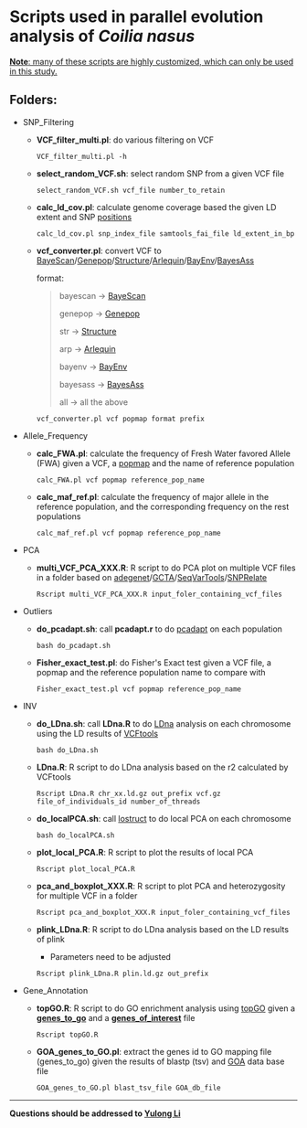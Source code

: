 # Scripts used in parallel evolution analysis of *Coilia nasus*
<u>**Note**: many of these scripts are highly customized, which can only be used in this study.</u>

## Folders:

- SNP_Filtering
  - **VCF_filter_multi.pl**:  do various filtering on VCF

    ```
    VCF_filter_multi.pl -h
    ```

  - **select_random_VCF.sh**: select random SNP from a given VCF file

    ```
    select_random_VCF.sh vcf_file number_to_retain 
    ```

  - **calc_ld_cov.pl**: calculate genome coverage based the given LD extent and SNP [positions](Examples/snp.index)

    ```
    calc_ld_cov.pl snp_index_file samtools_fai_file ld_extent_in_bp
    ```
    
  - **vcf_converter.pl**: convert VCF to [BayeScan](http://cmpg.unibe.ch/software/BayeScan/)/[Genepop](https://kimura.univ-montp2.fr/~rousset/Genepop.htm)/[Structure](http://web.stanford.edu/group/pritchardlab/structure.html)/[Arlequin](http://cmpg.unibe.ch/software/arlequin35/)/[BayEnv](https://bitbucket.org/tguenther/bayenv2_public/src/master/)/[BayesAss](https://github.com/brannala/BA3)

    format: 

    > bayescan  -> [BayeScan](http://cmpg.unibe.ch/software/BayeScan/)
    >
    > genepop   -> [Genepop](https://kimura.univ-montp2.fr/~rousset/Genepop.htm)
    >
    > str              -> [Structure](http://web.stanford.edu/group/pritchardlab/structure.html)
    >
    > arp             -> [Arlequin](http://cmpg.unibe.ch/software/arlequin35/)
    >
    > bayenv      -> [BayEnv](https://bitbucket.org/tguenther/bayenv2_public/src/master/)
    >
    > bayesass   -> [BayesAss](https://github.com/brannala/BA3)
    >
    > all               -> all the above

    ```
    vcf_converter.pl vcf popmap format prefix
    ```

- Allele_Frequency
  
  - **calc_FWA.pl**: calculate the frequency of Fresh Water favored Allele (FWA) given a VCF, a [popmap](Examples/popmap) and the name of reference population
  
    ```
    calc_FWA.pl vcf popmap reference_pop_name
    ```
  
  - **calc_maf_ref.pl**: calculate the frequency of major allele in the reference population, and the corresponding frequency on the rest populations
  
    ```
    calc_maf_ref.pl vcf popmap reference_pop_name
    ```
  
- PCA
  - **multi_VCF_PCA_XXX.R**: R script to do PCA plot on multiple VCF files in a folder based on [adegenet](https://github.com/thibautjombart/adegenet)/[GCTA](https://cnsgenomics.com/software/gcta/)/[SeqVarTools](https://github.com/smgogarten/SeqVarTools)/[SNPRelate](https://github.com/zhengxwen/SNPRelate)

    ```
    Rscript multi_VCF_PCA_XXX.R input_foler_containing_vcf_files
    ```

- Outliers

  - **do_pcadapt.sh**: call **pcadapt.r** to do [pcadapt](https://github.com/bcm-uga/pcadapt) on each population

    ```
    bash do_pcadapt.sh
    ```

  - **Fisher_exact_test.pl**: do Fisher's Exact test given a VCF file, a popmap and the reference population name to compare with

    ```
    Fisher_exact_test.pl vcf popmap reference_pop_name
    ```

- INV

  - **do_LDna.sh**: call **LDna.R** to do [LDna](https://github.com/petrikemppainen/LDna) analysis on each chromosome using the LD results of [VCFtools](https://github.com/vcftools/vcftools)

    ```
    bash do_LDna.sh
    ```

  - **LDna.R**: R script to do LDna analysis based on the r2 calculated by VCFtools

    ```
    Rscript LDna.R chr_xx.ld.gz out_prefix vcf.gz file_of_individuals_id number_of_threads
    ```

  - **do_localPCA.sh**: call [lostruct](https://github.com/petrelharp/local_pca) to do local PCA on each chromosome

    ```
    bash do_localPCA.sh
    ```

  - **plot_local_PCA.R**: R script to plot the results of local PCA 

    ```
    Rscript plot_local_PCA.R
    ```

  - **pca_and_boxplot_XXX.R**: R script to plot PCA and heterozygosity for multiple VCF in a folder

    ```
    Rscript pca_and_boxplot_XXX.R input_foler_containing_vcf_files
    ```

  - **plink_LDna.R**: R script to do LDna analysis based on the LD results of plink

    - Parameters need to be adjusted

    ```
    Rscript plink_LDna.R plin.ld.gz out_prefix
    ```

- Gene_Annotation

  - **topGO.R**: R script to do GO enrichment analysis using [topGO](https://www.bioconductor.org/packages/release/bioc/html/topGO.html) given a [**genes_to_go**](Examples/genes_to_go) and a **[genes_of_interest](Examples/genes_of_interest)** file 

    ```
    Rscript topGO.R
    ```

  - **GOA_genes_to_GO.pl**: extract the genes id to GO mapping file (genes_to_go) given the results of blastp (tsv) and [GOA](ftp://ftp.ebi.ac.uk/pub/databases/GO/goa/) data base file

    ```
    GOA_genes_to_GO.pl blast_tsv_file GOA_db_file
    ```



------

**Questions should be addressed to [Yulong Li](mailto:liyulong12@mails.ucas.ac.cn)**

